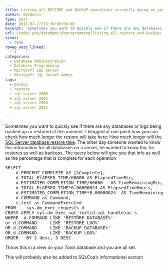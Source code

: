 ```yaml
---
title: Listing all RESTORE and BACKUP operations currently going on your SQL Server
author: SQLDenis
type: post
date: 2013-02-17T15:30:00+00:00
excerpt: 'Sometimes you want to quickly see if there are any databases or logs being backed up or restored at this moment. I blogged at one point how you can check how much longer the restore will take here: How much longer will the SQL Server database restore ta&hellip;'
url: /index.php/datamgmt/dbprogramming/listing-all-restore-and-backup/
views:
  - 3856
rp4wp_auto_linked:
  - 1
categories:
  - Database Administration
  - Database Programming
  - Microsoft SQL Server
  - Microsoft SQL Server Admin
tags:
  - backup
  - restore
  - sql server 2000
  - sql server 2005
  - sql server 2008
  - sql server 2012

---
```

Sometimes you want to quickly see if there are any databases or logs being backed up or restored at this moment. I blogged at one point how you can check how much longer the restore will take here: [How much longer will the SQL Server database restore take][1]. The other day someone wanted to know this information for all databases on a server, he wanted to know this for restores as well as backups. The query below will give you that info as well as the percentage that is complete for each operation

<pre>SELECT 
    d.PERCENT_COMPLETE AS [%Complete],
    d.TOTAL_ELAPSED_TIME/60000 AS ElapsedTimeMin,
    d.ESTIMATED_COMPLETION_TIME/60000   AS TimeRemainingMin,
    d.TOTAL_ELAPSED_TIME*0.00000024 AS ElapsedTimeHours,
    d.ESTIMATED_COMPLETION_TIME*0.00000024  AS TimeRemainingHours,
    d.COMMAND as Command,
	s.text as CommandExecuted
FROM    sys.dm_exec_requests d
CROSS APPLY sys.dm_exec_sql_text(d.sql_handle)as s
WHERE  d.COMMAND LIKE 'RESTORE DATABASE%'
or d.COMMAND	 LIKE 'RESTORE LOG%'
OR d.COMMAND	 LIKE 'BACKUP DATABASE%'
OR d.COMMAND	 LIKE 'BACKUP LOG%'
ORDER   BY 2 desc, 3 DESC</pre>

Throw this in a view on your _Tools_ database and you are all set.

This will probably also be added to SQLCop&#8217;s informational section

 [1]: /index.php/DataMgmt/DBAdmin/MSSQLServerAdmin/how-much-longer-will-the